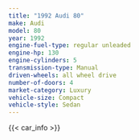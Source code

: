 ```yaml
---
title: "1992 Audi 80"
make: Audi
model: 80
year: 1992
engine-fuel-type: regular unleaded
engine-hp: 130
engine-cylinders: 5
transmission-type: Manual
driven-wheels: all wheel drive
number-of-doors: 4
market-category: Luxury
vehicle-size: Compact
vehicle-style: Sedan
---
```


{{< car_info >}}
